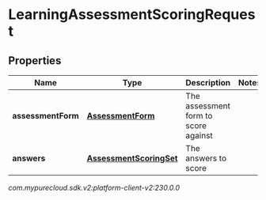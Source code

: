 # LearningAssessmentScoringRequest


## Properties

| Name | Type | Description | Notes |
| ------------ | ------------- | ------------- | ------------- |
| **assessmentForm** | [**AssessmentForm**](AssessmentForm) | The assessment form to score against |  |
| **answers** | [**AssessmentScoringSet**](AssessmentScoringSet) | The answers to score |  |




_com.mypurecloud.sdk.v2:platform-client-v2:230.0.0_
